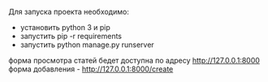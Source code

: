 Для запуска проекта необходимо:
- установить python 3 и pip
- запустить pip -r requirements
- запустить python manage.py runserver

форма просмотра статей бедет доступна по адресу http://127.0.0.1:8000
форма добавления - http://127.0.0.1:8000/create